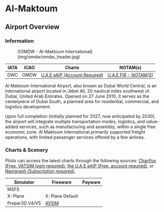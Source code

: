 # Al-Maktoum
## Airport Overview
### Information

<figure markdown>
![OMDW - Al-Maktoum International](img/omdw/omdw_header.jpg)
</figure>

| IATA | ICAO | Charts | NOTAM(s) |
|:----:|:----:|:------:|:----------:|
| DWC  | OMDW | [U.A.E eAIP (Account Required)](https://www.gcaa.gov.ae/en/ais/Pages/default.aspx)    | [U.A.E FIR - NOTAM(S) ](https://www.gcaa.gov.ae/en/ais/notice-to-airmen-notam)      |

Al Maktoum International Airport, also known as Dubai World Central, is an international airport located in Jebel Ali, 20 nautical miles southwest of Dubai, United Arab Emirates. Opened on 27 June 2010, it serves as the centerpiece of Dubai South, a planned area for residential, commercial, and logistics development.

Upon full completion (initially planned for 2027, now anticipated by 2030), the airport will integrate multiple transportation modes, logistics, and value-added services, such as manufacturing and assembly, within a single free economic zone. Al Maktoum International primarily supported freight operations, with limited passenger services offered by a few airlines.

### Charts & Scenery
Pilots can access the latest charts through the following sources: [Chartfox (Free, VATSIM login required)](https://chartfox.org/), [the U.A.E eAIP (Free, account required)](https://www.gcaa.gov.ae/en/ais/Pages/default.aspx), or [Navigraph (Subscription required)](https://navigraph.com/).

| Simulator      | Freeware                                                                                                           | Payware                            |
|----------------|--------------------------------------------------------------------------------------------------------------------|------------------------------------|
| MSFS           |                                                                                                                    |                                    |
| X-Plane        | X-Plane Default                                                                                                    |                                    |
| Prepar3D V4/V5 | [AVSIM](https://library.avsim.net/search.php?CatID=root&SearchTerm=omdw*.zip&Sort=Added&ScanMode=0&Go=Change+View) |                                    |